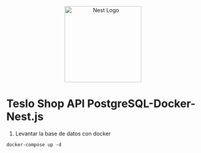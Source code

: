 <p align="center">
  <a href="http://nestjs.com/" target="blank"><img src="https://nestjs.com/img/logo-small.svg" width="200" alt="Nest Logo" /></a>
</p>


# Teslo Shop API PostgreSQL-Docker-Nest.js

1. Levantar la base de datos  con docker

```
docker-compose up -d
```